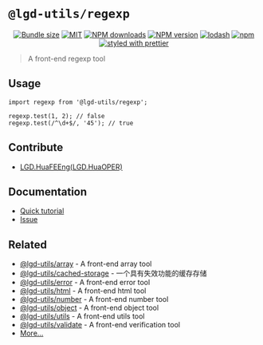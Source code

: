 <!--
 * @Author: shiconghua
 * @Alias: LGD.HuaFEEng
 * @Date: 2021-09-22 14:52:08
 * @LastEditTime: 2021-09-22 16:39:18
 * @LastEditors: shiconghua
 * @Description: file content
 * @FilePath: \lgd-utils\packages\regexp\README.md
-->
# `@lgd-utils/regexp`

<div align="center">

[![Bundle size](https://img.shields.io/bundlephobia/minzip/@lgd-utils/regexp.svg)](https://bundlephobia.com/result?p=@lgd-utils/regexp)
[![MIT](https://img.shields.io/badge/license-MIT-000000.svg)](https://opensource.org/licenses/MIT/)
[![NPM downloads](https://img.shields.io/npm/dm/@lgd-utils/regexp.svg?style=flat)](https://npmjs.org/package/@lgd-utils/regexp)
[![NPM version](https://img.shields.io/npm/v/@lgd-utils/regexp.svg?style=flat)](https://npmjs.org/package/@lgd-utils/regexp)
[![lodash](https://img.shields.io/badge/lodash-4-green.svg)](https://github.com/lodash/lodash)
[![npm](https://img.shields.io/npm/dt/@lgd-utils/regexp)](https://www.npmjs.com/package/@lgd-utils/regexp)
[![styled with prettier](https://img.shields.io/badge/styled_with-prettier-ff69b4.svg)](https://github.com/prettier/prettier)

</div>

> A front-end regexp tool

## Usage

```
import regexp from '@lgd-utils/regexp';

regexp.test(1, 2); // false
regexp.test(/^\d+$/, '45'); // true
```

## Contribute

- [LGD.HuaFEEng(LGD.HuaOPER)][blog]

## Documentation

- [Quick tutorial](https://github.com/LGDHuaOPER/lgd-utils/tree/main/packages/regexp#readme)
- [Issue](https://github.com/LGDHuaOPER/lgd-utils/issues)

## Related

- [@lgd-utils/array](https://github.com/LGDHuaOPER/lgd-utils/tree/main/packages/array) - A front-end array tool
- [@lgd-utils/cached-storage](https://github.com/LGDHuaOPER/lgd-utils/tree/main/packages/cached-storage) - 一个具有失效功能的缓存存储
- [@lgd-utils/error](https://github.com/LGDHuaOPER/lgd-utils/tree/main/packages/error) - A front-end error tool
- [@lgd-utils/html](https://github.com/LGDHuaOPER/lgd-utils/tree/main/packages/html) - A front-end html tool
- [@lgd-utils/number](https://github.com/LGDHuaOPER/lgd-utils/tree/main/packages/number) - A front-end number tool
- [@lgd-utils/object](https://github.com/LGDHuaOPER/lgd-utils/tree/main/packages/object) - A front-end object tool
- [@lgd-utils/utils](https://github.com/LGDHuaOPER/lgd-utils/tree/main/packages/utils) - A front-end utils tool
- [@lgd-utils/validate](https://github.com/LGDHuaOPER/lgd-utils/tree/main/packages/validate) - A front-end verification tool
- [More…](https://github.com/LGDHuaOPER/lgd-utils)

[blog]: https://lgdhuaoper.github.io/ '敬昭的博客'
